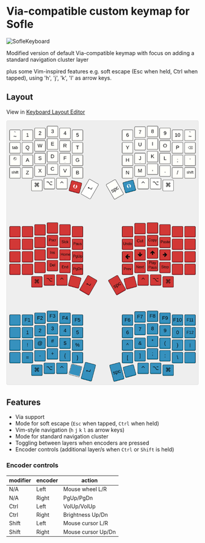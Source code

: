 # Via-compatible custom keymap for Sofle

![SofleKeyboard](https://res.cloudinary.com/j4ckofalltrades/image/upload/c_limit,w_830/v1631712479/keebs/sofle_t9qeaa.jpg)

Modified version of default Via-compatible keymap with focus on adding a standard navigation cluster layer

plus some Vim-inspired features e.g. soft escape (Esc when held, Ctrl when tapped), using 'h', 'j', 'k', 'l' as arrow keys.

## Layout

View in [Keyboard Layout Editor](http://www.keyboard-layout-editor.com/#/gists/a1f6519e723ad81ca151741b53a28b80)

![SofleKeyboard custom keymap](https://raw.githubusercontent.com/j4ckofalltrades/keebs/master/sofle/assets/soflekeyboard.png)

## Features

- Via support
- Mode for soft escape (`Esc` when tapped, `Ctrl` when held) 
- Vim-style navigation (`h` `j` `k` `l` as arrow keys)
- Mode for standard navigation cluster
- Toggling between layers when encoders are pressed
- Encoder controls (additional layer/s when `Ctrl` or `Shift` is held)

### Encoder controls

| modifier | encoder | action             |
| -------- | ------- | ------------------ |
| N/A      | Left    | Mouse wheel L/R    |
| N/A      | Right   | PgUp/PgDn          |
| Ctrl     | Left    | VolUp/VolUp        |
| Ctrl     | Right   | Brightness Up/Dn   |
| Shift    | Left    | Mouse cursor L/R   |
| Shift    | Right   | Mouse cursor Up/Dn |
